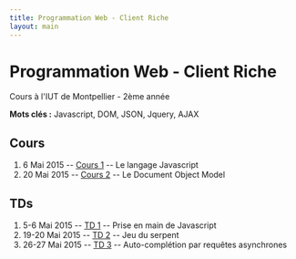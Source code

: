```yaml
---
title: Programmation Web - Client Riche
layout: main
---
```


# Programmation Web - Client Riche
Cours à l'IUT de Montpellier - 2ème année

**Mots clés :** Javascript, DOM, JSON, Jquery, AJAX

## Cours

1. 6 Mai 2015 -- [Cours 1](classes/class1.html) -- Le langage Javascript
2. 20 Mai 2015 -- [Cours 2](classes/class2.html) -- Le Document Object Model
<!-- 3. 27 Mai 2015 -- [Cours 3](classes/class3.html) -- Asynchronisme en JavaScript -->

## TDs
1. 5-6 Mai 2015 -- [TD 1](tutorials/tutorial1.html) -- Prise en main de Javascript
2. 19-20 Mai 2015 -- [TD 2](tutorials/tutorial2.html) -- Jeu du serpent
2. 26-27 Mai 2015 -- [TD 3](tutorials/tutorial3.html) -- Auto-complétion par requêtes asynchrones
